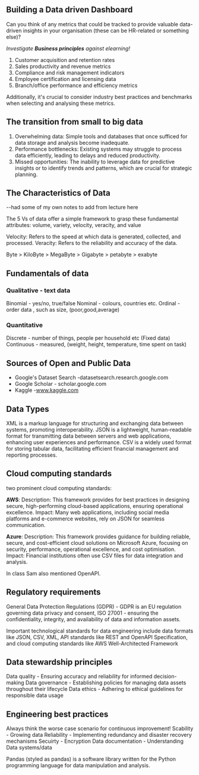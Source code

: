 ## Building a Data driven Dashboard

Can you think of any metrics that could be tracked to provide valuable data-driven insights in your organisation
(these can be HR-related or something else)?

<i>Investigate <b>Business principles</b> against elearning! </i>

1. Customer acquisition and retention rates
2. Sales productivity and revenue metrics
3. Compliance and risk management indicators
4. Employee certification and licensing data
5. Branch/office performance and efficiency metrics

 Additionally, it's crucial to consider industry best practices and benchmarks when selecting and analysing these metrics.


## The transition from small to big data
1. Overwhelming data: Simple tools and databases that once sufficed for data storage and analysis become inadequate.
2. Performance bottlenecks: Existing systems may struggle to process data efficiently, leading to delays and reduced productivity.
3. Missed opportunities: The inability to leverage data for predictive insights or to identify trends and patterns, which are crucial for strategic planning.


## The Characteristics of Data
--had some of my own notes to add from lecture here 

The 5 Vs of data offer a simple framework to grasp these fundamental attributes: 
volume, variety, velocity, veracity, and value

Velocity: Refers to the speed at which data is generated, collected, and processed.
Veracity: Refers to the reliability and accuracy of the data.


Byte > KiloByte > MegaByte > Gigabyte > petabyte > exabyte 



## Fundamentals of data

### Qualitative - text data
Binomial - yes/no, true/false
Nominal - colours, countries etc.
Ordinal - order data , such as size, (poor,good,average) 


### Quantitative
Discrete - number of things, people per household etc (Fixed data) 
Continuous - measured, (weight, height, temperature, time spent on task) 



## Sources of Open and Public Data
- Google's Dataset Search -datasetsearch.research.google.com
- Google Scholar - scholar.google.com
- Kaggle -www.kaggle.com



## Data Types
XML is a markup language for structuring and exchanging data between systems, promoting interoperability.
JSON is a lightweight, human-readable format for transmitting data between servers and web applications, enhancing user experiences and performance. 
CSV is a widely used format for storing tabular data, facilitating efficient financial management and reporting processes.


## Cloud computing standards
two prominent cloud computing standards: 

<b>AWS</b>:
Description: This framework provides for best practices in designing secure, high-performing cloud-based applications, ensuring operational excellence.
Impact: Many web applications, including social media platforms and e-commerce websites, rely on JSON for seamless communication.

<b>Azure</b>:
Description: This framework provides guidance for building reliable, secure, and cost-efficient cloud solutions on Microsoft Azure, focusing on security, performance, operational excellence, and cost optimisation.
Impact: Financial institutions often use CSV files for data integration and analysis.

In class Sam also mentioned OpenAPI. 

## Regulatory requirements
General Data Protection Regulations (GDPR) - GDPR is an EU regulation governing data privacy and consent,
ISO 27001 - ensuring the confidentiality, integrity, and availability of data and information assets.


Important technological standards for data engineering include data formats like JSON, CSV, XML, 
API standards like REST and OpenAPI Specification, and cloud computing standards like AWS Well-Architected Framework


## Data stewardship principles
Data quality - Ensuring accuracy and reliability for informed decision-making
Data governance - Establishing policies for managing data assets throughout their lifecycle
Data ethics - Adhering to ethical guidelines for responsible data usage


## Engineering best practices
Always think the worse case scenario for continuous improvement! 
Scability - Growing data
Reliability - Implementing redundancy and disaster recovery mechanisms
Secuirty - Encryption 
Data documentation - Understanding Data systems/data


Pandas (styled as pandas) is a software library written for the Python programming language for data manipulation and analysis. 


